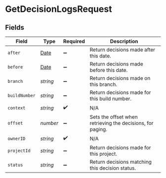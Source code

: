 # GetDecisionLogsRequest


## Fields

| Field                                                                                         | Type                                                                                          | Required                                                                                      | Description                                                                                   |
| --------------------------------------------------------------------------------------------- | --------------------------------------------------------------------------------------------- | --------------------------------------------------------------------------------------------- | --------------------------------------------------------------------------------------------- |
| `after`                                                                                       | [Date](https://developer.mozilla.org/en-US/docs/Web/JavaScript/Reference/Global_Objects/Date) | :heavy_minus_sign:                                                                            | Return decisions made after this date.                                                        |
| `before`                                                                                      | [Date](https://developer.mozilla.org/en-US/docs/Web/JavaScript/Reference/Global_Objects/Date) | :heavy_minus_sign:                                                                            | Return decisions made before this date.                                                       |
| `branch`                                                                                      | *string*                                                                                      | :heavy_minus_sign:                                                                            | Return decisions made on this branch.                                                         |
| `buildNumber`                                                                                 | *string*                                                                                      | :heavy_minus_sign:                                                                            | Return decisions made for this build number.                                                  |
| `context`                                                                                     | *string*                                                                                      | :heavy_check_mark:                                                                            | N/A                                                                                           |
| `offset`                                                                                      | *number*                                                                                      | :heavy_minus_sign:                                                                            | Sets the offset when retrieving the decisions, for paging.                                    |
| `ownerID`                                                                                     | *string*                                                                                      | :heavy_check_mark:                                                                            | N/A                                                                                           |
| `projectId`                                                                                   | *string*                                                                                      | :heavy_minus_sign:                                                                            | Return decisions made for this project.                                                       |
| `status`                                                                                      | *string*                                                                                      | :heavy_minus_sign:                                                                            | Return decisions matching this decision status.                                               |